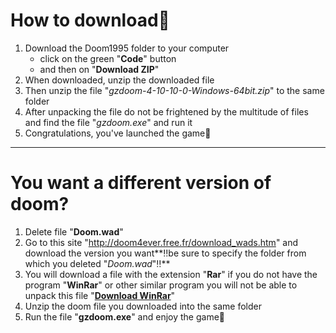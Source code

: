 # How to download🔽
1. Download the Doom1995 folder to your computer 
    - click on the green "**Code**" button
    - and then on "**Download ZIP**"
2. When downloaded, unzip the downloaded file
3. Then unzip the file "*gzdoom-4-10-10-0-Windows-64bit.zip*" to the same folder
4. After unpacking the file do not be frightened by the multitude of files and find the file "*gzdoom.exe*" and run it
5. Congratulations, you've launched the game:tada:
___
# You want a different version of doom?
1. Delete file "**Doom.wad**"
2. Go to this site "http://doom4ever.free.fr/download_wads.htm" and download the version you want**‼️be sure to specify the folder from which you deleted "*Doom.wad*"‼️**
3. You will download a file with the extension "**Rar**" if you do not have the program "**WinRar**" or other similar program you will not be able to unpack this file "**[Download WinRar](https://www.win-rar.com/download.html?&L=4)**"
4. Unzip the doom file you downloaded into the same folder
5. Run the file "**gzdoom.exe**" and enjoy the game:tada:
